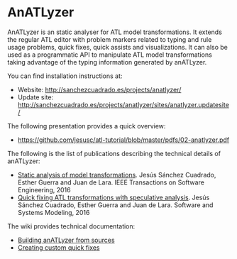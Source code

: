 AnATLyzer
=========

AnATLyzer is an static analyser for ATL model transformations. It
extends the regular ATL editor with problem markers related to typing and
rule usage problems, quick fixes, quick assists and visualizations.
It can also be used as a programmatic API to manipulate ATL 
model transformations taking advantage of the typing information
generated by anATLyzer.

You can find installation instructions at: 
 * Website: <http://sanchezcuadrado.es/projects/anatlyzer/>
 * Update site: <http://sanchezcuadrado.es/projects/anatlyzer/sites/anatlyzer.updatesite/>

The following presentation provides a quick overview:

 * <https://github.com/jesusc/atl-tutorial/blob/master/pdfs/02-anatlyzer.pdf>

The following is the list of publications describing the technical details of anATLyzer:
 * [Static analysis of model transformations](http://miso.es/pubs/tse2016.pdf). Jesús Sánchez Cuadrado, Esther Guerra and Juan de Lara. IEEE Transactions on Software Engineering, 2016 
 * [Quick fixing ATL transformations with speculative analysis](http://www.miso.es/pubs/sosym_qfx.pdf). Jesús Sánchez Cuadrado, Esther Guerra and Juan de Lara. Software and Systems Modeling, 2016

The wiki provides technical documentation:

 * [Building anATLyzer from sources](https://github.com/jesusc/anatlyzer/wiki/Building-from-sources)
 * [Creating custom quick fixes](https://github.com/jesusc/anatlyzer/wiki/Creating-custom-quickfixes)
 
